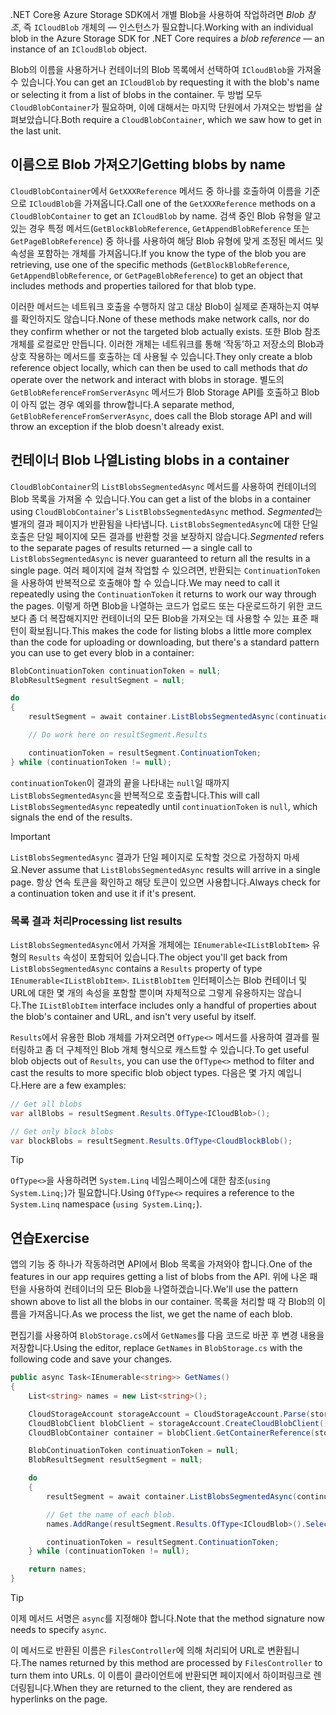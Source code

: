 <span data-ttu-id="f4475-101">.NET Core용 Azure Storage SDK에서 개별 Blob을 사용하여 작업하려면 *Blob 참조*, 즉 `ICloudBlob` 개체의 &mdash; 인스턴스가 필요합니다.</span><span class="sxs-lookup"><span data-stu-id="f4475-101">Working with an individual blob in the Azure Storage SDK for .NET Core requires a *blob reference* &mdash; an instance of an `ICloudBlob` object.</span></span>

<span data-ttu-id="f4475-102">Blob의 이름을 사용하거나 컨테이너의 Blob 목록에서 선택하여 `ICloudBlob`을 가져올 수 있습니다.</span><span class="sxs-lookup"><span data-stu-id="f4475-102">You can get an `ICloudBlob` by requesting it with the blob's name or selecting it from a list of blobs in the container.</span></span> <span data-ttu-id="f4475-103">두 방법 모두 `CloudBlobContainer`가 필요하며, 이에 대해서는 마지막 단원에서 가져오는 방법을 살펴보았습니다.</span><span class="sxs-lookup"><span data-stu-id="f4475-103">Both require a `CloudBlobContainer`, which we saw how to get in the last unit.</span></span>

## <a name="getting-blobs-by-name"></a><span data-ttu-id="f4475-104">이름으로 Blob 가져오기</span><span class="sxs-lookup"><span data-stu-id="f4475-104">Getting blobs by name</span></span>

<span data-ttu-id="f4475-105">`CloudBlobContainer`에서 `GetXXXReference` 메서드 중 하나를 호출하여 이름을 기준으로 `ICloudBlob`을 가져옵니다.</span><span class="sxs-lookup"><span data-stu-id="f4475-105">Call one of the `GetXXXReference` methods on a `CloudBlobContainer` to get an `ICloudBlob` by name.</span></span> <span data-ttu-id="f4475-106">검색 중인 Blob 유형을 알고 있는 경우 특정 메서드(`GetBlockBlobReference`, `GetAppendBlobReference` 또는 `GetPageBlobReference`) 중 하나를 사용하여 해당 Blob 유형에 맞게 조정된 메서드 및 속성을 포함하는 개체를 가져옵니다.</span><span class="sxs-lookup"><span data-stu-id="f4475-106">If you know the type of the blob you are retrieving, use one of the specific methods (`GetBlockBlobReference`, `GetAppendBlobReference`, or `GetPageBlobReference`) to get an object that includes methods and properties tailored for that blob type.</span></span>

<span data-ttu-id="f4475-107">이러한 메서드는 네트워크 호출을 수행하지 않고 대상 Blob이 실제로 존재하는지 여부를 확인하지도 않습니다.</span><span class="sxs-lookup"><span data-stu-id="f4475-107">None of these methods make network calls, nor do they confirm whether or not the targeted blob actually exists.</span></span> <span data-ttu-id="f4475-108">또한 Blob 참조 개체를 로컬로만 만듭니다. 이러한 개체는 네트워크를 통해 ‘작동’하고 저장소의 Blob과 상호 작용하는 메서드를 호출하는 데 사용될 수 있습니다.</span><span class="sxs-lookup"><span data-stu-id="f4475-108">They only create a blob reference object locally, which can then be used to call methods that *do* operate over the network and interact with blobs in storage.</span></span> <span data-ttu-id="f4475-109">별도의 `GetBlobReferenceFromServerAsync` 메서드가 Blob Storage API를 호출하고 Blob이 아직 없는 경우 예외를 throw합니다.</span><span class="sxs-lookup"><span data-stu-id="f4475-109">A separate method, `GetBlobReferenceFromServerAsync`, does call the Blob storage API and will throw an exception if the blob doesn't already exist.</span></span>

## <a name="listing-blobs-in-a-container"></a><span data-ttu-id="f4475-110">컨테이너 Blob 나열</span><span class="sxs-lookup"><span data-stu-id="f4475-110">Listing blobs in a container</span></span>

<span data-ttu-id="f4475-111">`CloudBlobContainer`의 `ListBlobsSegmentedAsync` 메서드를 사용하여 컨테이너의 Blob 목록을 가져올 수 있습니다.</span><span class="sxs-lookup"><span data-stu-id="f4475-111">You can get a list of the blobs in a container using `CloudBlobContainer`'s `ListBlobsSegmentedAsync` method.</span></span> <span data-ttu-id="f4475-112">*Segmented*는 별개의 결과 페이지가 반환됨을 나타냅니다. `ListBlobsSegmentedAsync`에 대한 단일 호출은 단일 페이지에 모든 결과를 반환할 것을 보장하지 않습니다.</span><span class="sxs-lookup"><span data-stu-id="f4475-112">*Segmented* refers to the separate pages of results returned &mdash; a single call to `ListBlobsSegmentedAsync` is never guaranteed to return all the results in a single page.</span></span> <span data-ttu-id="f4475-113">여러 페이지에 걸쳐 작업할 수 있으려면, 반환되는 `ContinuationToken`을 사용하여 반복적으로 호출해야 할 수 있습니다.</span><span class="sxs-lookup"><span data-stu-id="f4475-113">We may need to call it repeatedly using the `ContinuationToken` it returns to work our way through the pages.</span></span> <span data-ttu-id="f4475-114">이렇게 하면 Blob을 나열하는 코드가 업로드 또는 다운로드하기 위한 코드보다 좀 더 복잡해지지만 컨테이너의 모든 Blob을 가져오는 데 사용할 수 있는 표준 패턴이 확보됩니다.</span><span class="sxs-lookup"><span data-stu-id="f4475-114">This makes the code for listing blobs a little more complex than the code for uploading or downloading, but there's a standard pattern you can use to get every blob in a container:</span></span>

```csharp
BlobContinuationToken continuationToken = null;
BlobResultSegment resultSegment = null;

do
{
    resultSegment = await container.ListBlobsSegmentedAsync(continuationToken);

    // Do work here on resultSegment.Results

    continuationToken = resultSegment.ContinuationToken;
} while (continuationToken != null);
```

<span data-ttu-id="f4475-115">`continuationToken`이 결과의 끝을 나타내는 `null`일 때까지 `ListBlobsSegmentedAsync`을 반복적으로 호출합니다.</span><span class="sxs-lookup"><span data-stu-id="f4475-115">This will call `ListBlobsSegmentedAsync` repeatedly until `continuationToken` is `null`, which signals the end of the results.</span></span>

> [!IMPORTANT]
> <span data-ttu-id="f4475-116">`ListBlobsSegmentedAsync` 결과가 단일 페이지로 도착할 것으로 가정하지 마세요.</span><span class="sxs-lookup"><span data-stu-id="f4475-116">Never assume that `ListBlobsSegmentedAsync` results will arrive in a single page.</span></span> <span data-ttu-id="f4475-117">항상 연속 토큰을 확인하고 해당 토큰이 있으면 사용합니다.</span><span class="sxs-lookup"><span data-stu-id="f4475-117">Always check for a continuation token and use it if it's present.</span></span>

### <a name="processing-list-results"></a><span data-ttu-id="f4475-118">목록 결과 처리</span><span class="sxs-lookup"><span data-stu-id="f4475-118">Processing list results</span></span>

<span data-ttu-id="f4475-119">`ListBlobsSegmentedAsync`에서 가져올 개체에는 `IEnumerable<IListBlobItem>` 유형의 `Results` 속성이 포함되어 있습니다.</span><span class="sxs-lookup"><span data-stu-id="f4475-119">The object you'll get back from `ListBlobsSegmentedAsync` contains a `Results` property of type `IEnumerable<IListBlobItem>`.</span></span> <span data-ttu-id="f4475-120">`IListBlobItem` 인터페이스는 Blob 컨테이너 및 URL에 대한 몇 개의 속성을 포함할 뿐이며 자체적으로 그렇게 유용하지는 않습니다.</span><span class="sxs-lookup"><span data-stu-id="f4475-120">The `IListBlobItem` interface includes only a handful of properties about the blob's container and URL, and isn't very useful by itself.</span></span>

<span data-ttu-id="f4475-121">`Results`에서 유용한 Blob 개체를 가져오려면 `OfType<>` 메서드를 사용하여 결과를 필터링하고 좀 더 구체적인 Blob 개체 형식으로 캐스트할 수 있습니다.</span><span class="sxs-lookup"><span data-stu-id="f4475-121">To get useful blob objects out of `Results`, you can use the `OfType<>` method to filter and cast the results to more specific blob object types.</span></span> <span data-ttu-id="f4475-122">다음은 몇 가지 예입니다.</span><span class="sxs-lookup"><span data-stu-id="f4475-122">Here are a few examples:</span></span>

```csharp
// Get all blobs
var allBlobs = resultSegment.Results.OfType<ICloudBlob>();

// Get only block blobs
var blockBlobs = resultSegment.Results.OfType<CloudBlockBlob();
```

> [!TIP]
> <span data-ttu-id="f4475-123">`OfType<>`을 사용하려면 `System.Linq` 네임스페이스에 대한 참조(`using System.Linq;`)가 필요합니다.</span><span class="sxs-lookup"><span data-stu-id="f4475-123">Using `OfType<>` requires a reference to the `System.Linq` namespace (`using System.Linq;`).</span></span>

## <a name="exercise"></a><span data-ttu-id="f4475-124">연습</span><span class="sxs-lookup"><span data-stu-id="f4475-124">Exercise</span></span>

<span data-ttu-id="f4475-125">앱의 기능 중 하나가 작동하려면 API에서 Blob 목록을 가져와야 합니다.</span><span class="sxs-lookup"><span data-stu-id="f4475-125">One of the features in our app requires getting a list of blobs from the API.</span></span> <span data-ttu-id="f4475-126">위에 나온 패턴을 사용하여 컨테이너의 모든 Blob을 나열하겠습니다.</span><span class="sxs-lookup"><span data-stu-id="f4475-126">We'll use the pattern shown above to list all the blobs in our container.</span></span> <span data-ttu-id="f4475-127">목록을 처리할 때 각 Blob의 이름을 가져옵니다.</span><span class="sxs-lookup"><span data-stu-id="f4475-127">As we process the list, we get the name of each blob.</span></span>

<span data-ttu-id="f4475-128">편집기를 사용하여 `BlobStorage.cs`에서 `GetNames`를 다음 코드로 바꾼 후 변경 내용을 저장합니다.</span><span class="sxs-lookup"><span data-stu-id="f4475-128">Using the editor, replace `GetNames` in `BlobStorage.cs` with the following code and save your changes.</span></span>

```csharp
public async Task<IEnumerable<string>> GetNames()
{
    List<string> names = new List<string>();

    CloudStorageAccount storageAccount = CloudStorageAccount.Parse(storageConfig.ConnectionString);
    CloudBlobClient blobClient = storageAccount.CreateCloudBlobClient();
    CloudBlobContainer container = blobClient.GetContainerReference(storageConfig.FileContainerName);

    BlobContinuationToken continuationToken = null;
    BlobResultSegment resultSegment = null;

    do
    {
        resultSegment = await container.ListBlobsSegmentedAsync(continuationToken);

        // Get the name of each blob.
        names.AddRange(resultSegment.Results.OfType<ICloudBlob>().Select(b => b.Name));

        continuationToken = resultSegment.ContinuationToken;
    } while (continuationToken != null);

    return names;
}
```

> [!TIP]
> <span data-ttu-id="f4475-129">이제 메서드 서명은 `async`를 지정해야 합니다.</span><span class="sxs-lookup"><span data-stu-id="f4475-129">Note that the method signature now needs to specify `async`.</span></span>

<span data-ttu-id="f4475-130">이 메서드로 반환된 이름은 `FilesController`에 의해 처리되어 URL로 변환됩니다.</span><span class="sxs-lookup"><span data-stu-id="f4475-130">The names returned by this method are processed by `FilesController` to turn them into URLs.</span></span> <span data-ttu-id="f4475-131">이 이름이 클라이언트에 반환되면 페이지에서 하이퍼링크로 렌더링됩니다.</span><span class="sxs-lookup"><span data-stu-id="f4475-131">When they are returned to the client, they are rendered as hyperlinks on the page.</span></span>